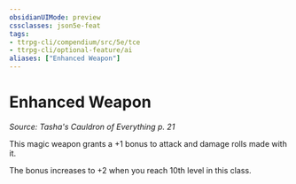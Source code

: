 ```yaml
---
obsidianUIMode: preview
cssclasses: json5e-feat
tags:
- ttrpg-cli/compendium/src/5e/tce
- ttrpg-cli/optional-feature/ai
aliases: ["Enhanced Weapon"]
---
```

# Enhanced Weapon
*Source: Tasha's Cauldron of Everything p. 21*  

This magic weapon grants a +1 bonus to attack and damage rolls made with it.

The bonus increases to +2 when you reach 10th level in this class.